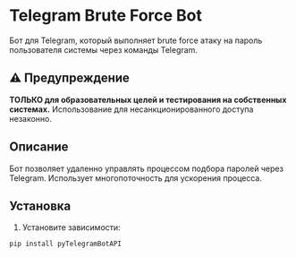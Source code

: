 # Telegram Brute Force Bot

Бот для Telegram, который выполняет brute force атаку на пароль пользователя системы через команды Telegram.

## ⚠️ Предупреждение

**ТОЛЬКО для образовательных целей и тестирования на собственных системах.** Использование для несанкционированного доступа незаконно.

## Описание

Бот позволяет удаленно управлять процессом подбора паролей через Telegram. Использует многопоточность для ускорения процесса.

## Установка

1. Установите зависимости:
```bash
pip install pyTelegramBotAPI
```
